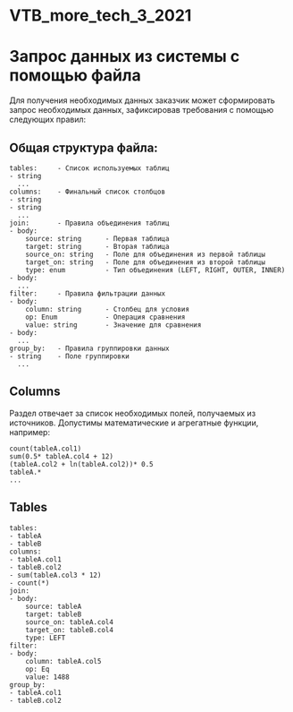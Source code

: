 # VTB_more_tech_3_2021

# Запрос данных из системы с помощью файла
Для получения необходимых данных заказчик может сформировать запрос необходимых данных, зафиксировав требования с помощью следующих правил:

## Общая структура файла:  
```
tables:     - Список используемых таблиц
- string  
  ...  
columns:    - Финальный список столбцов
- string    
- string  
  ...  
join:       - Правила объединения таблиц
- body:
    source: string      - Первая таблица
    target: string      - Вторая таблица
    source_on: string   - Поле для объединения из первой таблицы
    target_on: string   - Поле для объединения из второй таблицы
    type: enum          - Тип объединения (LEFT, RIGHT, OUTER, INNER)
- body:  
  ...  
filter:     - Правила фильтрации данных
- body:  
    column: string      - Столбец для условия
    op: Enum            - Операция сравнения
    value: string       - Значение для сравнения
- body:  
  ...  
group_by:   - Правила группировки данных
- string    - Поле группировки
  ...  
```
## Columns
Раздел отвечает за список необходимых полей, получаемых из источников. Допустимы математические и агрегатные функции, например:

```
count(tableA.col1)  
sum(0.5* tableA.col4 + 12)   
(tableA.col2 + ln(tableA.col2))* 0.5  
tableA.*  
...  
```

## Tables
```
tables:  
- tableA  
- tableB  
columns:  
- tableA.col1  
- tableB.col2  
- sum(tableA.col3 * 12)  
- count(*)  
join:  
- body:  
    source: tableA  
    target: tableB  
    source_on: tableA.col4  
    target_on: tableB.col4 
    type: LEFT 
filter:  
- body:  
    column: tableA.col5  
    op: Eq  
    value: 1488  
group_by:  
- tableA.col1  
- tableB.col2  
```